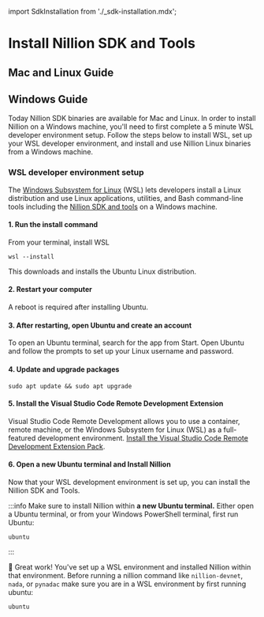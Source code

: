 import SdkInstallation from './\_sdk-installation.mdx';

# Install Nillion SDK and Tools

## Mac and Linux Guide

<SdkInstallation/>

## Windows Guide

Today Nillion SDK binaries are available for Mac and Linux. In order to install Nillion on a Windows machine, you'll need to first complete a 5 minute WSL developer environment setup. Follow the steps below to install WSL, set up your WSL developer environment, and install and use Nillion Linux binaries from a Windows machine.

### WSL developer environment setup

The [Windows Subsystem for Linux](https://learn.microsoft.com/en-us/windows/wsl/about) (WSL) lets developers install a Linux distribution and use Linux applications, utilities, and Bash command-line tools including the [Nillion SDK and tools](/nillion-sdk-and-tools) on a Windows machine.

#### 1. Run the install command

From your terminal, install WSL

```
wsl --install
```

This downloads and installs the Ubuntu Linux distribution.

#### 2. Restart your computer

A reboot is required after installing Ubuntu.

#### 3. After restarting, open Ubuntu and create an account

To open an Ubuntu terminal, search for the app from Start. Open Ubuntu and follow the prompts to set up your Linux username and password.

#### 4. Update and upgrade packages

```
sudo apt update && sudo apt upgrade
```

#### 5. Install the Visual Studio Code Remote Development Extension

Visual Studio Code Remote Development allows you to use a container, remote machine, or the Windows Subsystem for Linux (WSL) as a full-featured development environment. [Install the Visual Studio Code Remote Development Extension Pack](https://marketplace.visualstudio.com/items?itemName=ms-vscode-remote.vscode-remote-extensionpack).

#### 6. Open a new Ubuntu terminal and Install Nillion

Now that your WSL development environment is set up, you can install the Nillion SDK and Tools.

:::info
Make sure to install Nillion within **a new Ubuntu terminal.** Either open a Ubuntu terminal, or from your Windows PowerShell terminal, first run Ubuntu:

```
ubuntu
```

:::

<SdkInstallation />

🎉 Great work! You've set up a WSL environment and installed Nillion within that environment. Before running a nillion command like `nillion-devnet`, `nada`, or `pynadac` make sure you are in a WSL environment by first running ubuntu:

```
ubuntu
```
